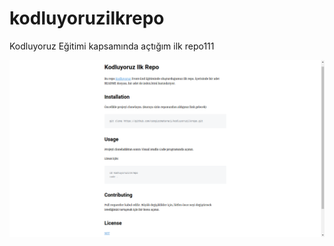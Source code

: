 # kodluyoruzilkrepo
Kodluyoruz Eğitimi kapsamında açtığım ilk repo111

![Projenin Resmi](https://raw.githubusercontent.com/Kodluyoruz/taskforce/main/git/odev1/figures/markdown.png)





